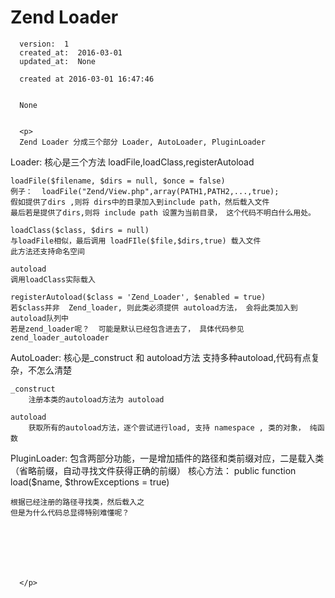 
  # Zend Loader

      version:  1
      created_at:  2016-03-01
      updated_at:  None

      created at 2016-03-01 16:47:46 


      None


      <p>
      Zend Loader 分成三个部分 Loader, AutoLoader, PluginLoader

Loader:
	核心是三个方法 loadFile,loadClass,registerAutoload

	loadFile($filename, $dirs = null, $once = false)
	例子：  loadFile("Zend/View.php",array(PATH1,PATH2,...,true);
	假如提供了dirs ,则将 dirs中的目录加入到include path，然后载入文件
	最后若是提供了dirs,则将 include path 设置为当前目录， 这个代码不明白什么用处。

	loadClass($class, $dirs = null)
	与loadFile相似，最后调用 loadFIle($file,$dirs,true) 载入文件
	此方法还支持命名空间

	autoload
	调用loadClass实际载入

	registerAutoload($class = 'Zend_Loader', $enabled = true)
	若$class并非  Zend_loader, 则此类必须提供 autoload方法， 会将此类加入到autoload队列中
	若是zend_loader呢？  可能是默认已经包含进去了， 具体代码参见 zend_loader_autoloader

AutoLoader:
	核心是_construct 和 autoload方法
	支持多种autoload,代码有点复杂，不怎么清楚

	_construct
		注册本类的autoload方法为 autoload

	autoload
		获取所有的autoload方法，逐个尝试进行load, 支持 namespace , 类的对象， 纯函数
		

PluginLoader:
	包含两部分功能，一是增加插件的路径和类前缀对应，二是载入类（省略前缀，自动寻找文件获得正确的前缀）
	核心方法：
	 public function load($name, $throwExceptions = true)
	
	根据已经注册的路径寻找类，然后载入之
	但是为什么代码总显得特别难懂呢？



				
		


      </p>

  